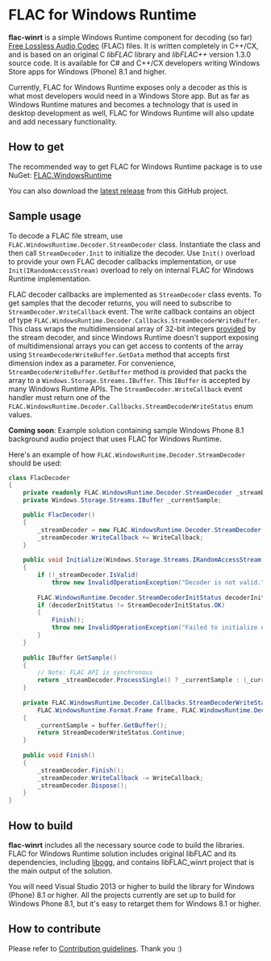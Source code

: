 # FLAC for Windows Runtime

**flac-winrt** is a simple Windows Runtime component for decoding (so far) [Free Lossless Audio Codec](http://xiph.org/flac/) (FLAC) files. It is written completely in C++/CX, and is based on an original C _libFLAC_ library and _libFLAC++_ version 1.3.0 source code. It is available for C# and C++/CX developers writing Windows Store apps for Windows (Phone) 8.1 and higher.

Currently, FLAC for Windows Runtime exposes only a decoder as this is what most developers would need in a Windows Store app. But as far as Windows Runtime matures and becomes a technology that is used in desktop development as well, FLAC for Windows Runtime will also update and add necessary functionality.

## How to get

The recommended way to get FLAC for Windows Runtime package is to use NuGet: [FLAC.WindowsRuntime](https://www.nuget.org/packages/FLAC.WindowsRuntime/)

You can also download the [latest release](../releases/latest) from this GitHub project.

## Sample usage

To decode a FLAC file stream, use `FLAC.WindowsRuntime.Decoder.StreamDecoder` class. Instantiate the class and then call `StreamDecoder.Init` to initialize the decoder. Use `Init()` overload to provide your own FLAC decoder callbacks implementation, or use `Init(IRandomAccessStream)` overload to rely on internal FLAC for Windows Runtime implementation.

FLAC decoder callbacks are implemented as `StreamDecoder` class events. To get samples that the decoder returns, you will need to subscribe to `StreamDecoder.WriteCallback` event. The write callback contains an object of type `FLAC.WindowsRuntime.Decoder.Callbacks.StreamDecoderWriteBuffer`. This class wraps the multidimensional array of 32-bit integers [provided](http://xiph.org/flac/api/group__flac__stream__decoder.html#ga13) by the stream decoder, and since Windows Runtime doesn't support exposing of multidimensional arrays you can get access to contents of the array using `StreamDecoderWriteBuffer.GetData` method that accepts first dimension index as a parameter. For convenience, `StreamDecoderWriteBuffer.GetBuffer` method is provided that packs the array to a `Windows.Storage.Streams.IBuffer`. This `IBuffer` is accepted by many Windows Runtime APIs. The `StreamDecoder.WriteCallback` event handler must return one of the `FLAC.WindowsRuntime.Decoder.Callbacks.StreamDecoderWriteStatus` enum values.

**Coming soon**: Example solution containing sample Windows Phone 8.1 background audio project that uses FLAC for Windows Runtime.

Here's an example of how `FLAC.WindowsRuntime.Decoder.StreamDecoder` should be used:

```cs
class FlacDecoder
{
    private readonly FLAC.WindowsRuntime.Decoder.StreamDecoder _streamDecoder;
    private Windows.Storage.Streams.IBuffer _currentSample;

    public FlacDecoder()
    {
        _streamDecoder = new FLAC.WindowsRuntime.Decoder.StreamDecoder();
        _streamDecoder.WriteCallback += WriteCallback;
    }
    
    public void Initialize(Windows.Storage.Streams.IRandomAccessStream fileStream)
    {
        if (!_streamDecoder.IsValid)
            throw new InvalidOperationException("Decoder is not valid.");
        
        FLAC.WindowsRuntime.Decoder.StreamDecoderInitStatus decoderInitStatus = _streamDecoder.Init(fileStream);
        if (decoderInitStatus != StreamDecoderInitStatus.OK)
        {
            Finish();
            throw new InvalidOperationException("Failed to initialize decoder.");
        }
    }
    
    public IBuffer GetSample()
    {
        // Note: FLAC API is synchronous
        return _streamDecoder.ProcessSingle() ? _currentSample : (_currentSample = null);
    }
    
    private FLAC.WindowsRuntime.Decoder.Callbacks.StreamDecoderWriteStatus WriteCallback(
        FLAC.WindowsRuntime.Format.Frame frame, FLAC.WindowsRuntime.Decoder.Callbacks.StreamDecoderWriteBuffer buffer)
    {
        _currentSample = buffer.GetBuffer();
        return StreamDecoderWriteStatus.Continue;
    }
    
    public void Finish()
    {
        _streamDecoder.Finish();
        _streamDecoder.WriteCallback -= WriteCallback;
        _streamDecoder.Dispose();
    }
}
```

## How to build

**flac-winrt** includes all the necessary source code to build the libraries. FLAC for Windows Runtime solution includes original libFLAC and its dependencies, including [libogg](http://downloads.xiph.org/releases/ogg/), and contains libFLAC_winrt project that is the main output of the solution.

You will need Visual Studio 2013 or higher to build the library for Windows (Phone) 8.1 or higher. All the projects currently are set up to build for Windows Phone 8.1, but it's easy to retarget them for Windows 8.1 or higher.

## How to contribute

Please refer to [Contribution guidelines](./CONTRIBUTING.md). Thank you :)
